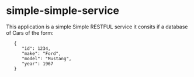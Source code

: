 # simple-simple-service

This application is a simple Simple RESTFUL service it consits if a database of Cars of the form:
```
   {  
      "id": 1234,  
      "make": "Ford",  
      "model": "Mustang",  
      "year": 1967  
   }
```
